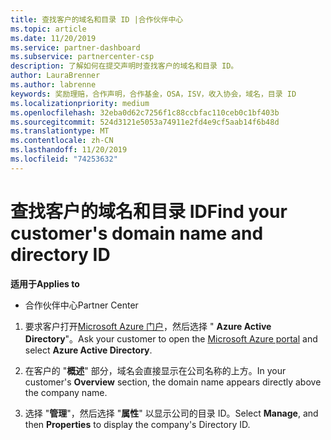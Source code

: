 ```yaml
---
title: 查找客户的域名和目录 ID |合作伙伴中心
ms.topic: article
ms.date: 11/20/2019
ms.service: partner-dashboard
ms.subservice: partnercenter-csp
description: 了解如何在提交声明时查找客户的域名和目录 ID。
author: LauraBrenner
ms.author: labrenne
keywords: 奖励理赔，合作声明，合作基金，OSA，ISV，收入协会，域名，目录 ID
ms.localizationpriority: medium
ms.openlocfilehash: 32eba0d62c7256f1c88ccbfac110ceb0c1bf403b
ms.sourcegitcommit: 524d3121e5053a74911e2fd4e9cf5aab14f6b48d
ms.translationtype: MT
ms.contentlocale: zh-CN
ms.lasthandoff: 11/20/2019
ms.locfileid: "74253632"
---
```

# <a name="find-your-customers-domain-name-and-directory-id"></a><span data-ttu-id="b0c27-104">查找客户的域名和目录 ID</span><span class="sxs-lookup"><span data-stu-id="b0c27-104">Find your customer's domain name and directory ID</span></span>

<span data-ttu-id="b0c27-105">**适用于**</span><span class="sxs-lookup"><span data-stu-id="b0c27-105">**Applies to**</span></span>

-  <span data-ttu-id="b0c27-106">合作伙伴中心</span><span class="sxs-lookup"><span data-stu-id="b0c27-106">Partner Center</span></span>

1.  <span data-ttu-id="b0c27-107">要求客户打开[Microsoft Azure 门户](https://ms.portal.azure.com/#home)，然后选择 " **Azure Active Directory**"。</span><span class="sxs-lookup"><span data-stu-id="b0c27-107">Ask your customer to open the [Microsoft Azure portal](https://ms.portal.azure.com/#home) and select **Azure Active Directory**.</span></span> 

2.  <span data-ttu-id="b0c27-108">在客户的 "**概述**" 部分，域名会直接显示在公司名称的上方。</span><span class="sxs-lookup"><span data-stu-id="b0c27-108">In your customer's **Overview** section, the domain name appears directly above the company name.</span></span>  

3.  <span data-ttu-id="b0c27-109">选择 "**管理**"，然后选择 "**属性**" 以显示公司的目录 ID。</span><span class="sxs-lookup"><span data-stu-id="b0c27-109">Select **Manage**, and then **Properties** to display the company's Directory ID.</span></span>
